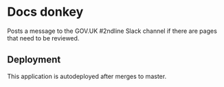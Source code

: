 # Docs donkey

Posts a message to the GOV.UK #2ndline Slack channel if there are pages
that need to be reviewed.

## Deployment

This application is autodeployed after merges to master.
